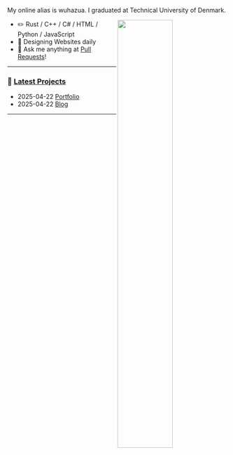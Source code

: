 My online alias is wuhazua. I graduated at Technical University of Denmark.

<picture>
    <source media="(prefers-color-scheme: dark)" srcset="https://github-readme-stats-ouuan.vercel.app/api?username=wuhazua&theme=dark&show_icons=true">
    <img align="right" width="50%" src="https://github-readme-stats-ouuan.vercel.app/api?username=ouuan&show_icons=true">
</picture>

-   :pencil2: Rust / C++ / C# / HTML / Python / JavaScript
-   :seedling: Designing Websites daily
-   :thought_balloon: Ask me anything at [Pull Requests](https://github.com/Wuhazua/Wuhazua/pulls)!

---

### :pencil: [Latest Projects](https://github.com/wuhazua)


-   2025-04-22 [Portfolio]()
-   2025-04-22 [Blog]()



---
